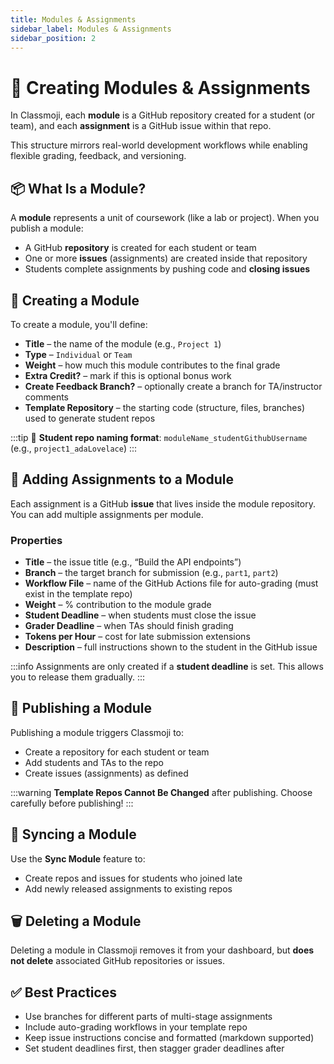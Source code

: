```yaml
---
title: Modules & Assignments
sidebar_label: Modules & Assignments
sidebar_position: 2
---
```


# 🧱 Creating Modules & Assignments

In Classmoji, each **module** is a GitHub repository created for a student (or team), and each **assignment** is a GitHub issue within that repo.

This structure mirrors real-world development workflows while enabling flexible grading, feedback, and versioning.

## 📦 What Is a Module?

A **module** represents a unit of coursework (like a lab or project). When you publish a module:

- A GitHub **repository** is created for each student or team
- One or more **issues** (assignments) are created inside that repository
- Students complete assignments by pushing code and **closing issues**

## 🧰 Creating a Module

To create a module, you'll define:

- **Title** – the name of the module (e.g., `Project 1`)
- **Type** – `Individual` or `Team`
- **Weight** – how much this module contributes to the final grade
- **Extra Credit?** – mark if this is optional bonus work
- **Create Feedback Branch?** – optionally create a branch for TA/instructor comments
- **Template Repository** – the starting code (structure, files, branches) used to generate student repos

:::tip
📁 **Student repo naming format**: `moduleName_studentGithubUsername` (e.g., `project1_adaLovelace`)
:::

## 📝 Adding Assignments to a Module

Each assignment is a GitHub **issue** that lives inside the module repository. You can add multiple assignments per module.

### Properties

- **Title** – the issue title (e.g., “Build the API endpoints”)
- **Branch** – the target branch for submission (e.g., `part1`, `part2`)
- **Workflow File** – name of the GitHub Actions file for auto-grading (must exist in the template repo)
- **Weight** – % contribution to the module grade
- **Student Deadline** – when students must close the issue
- **Grader Deadline** – when TAs should finish grading
- **Tokens per Hour** – cost for late submission extensions
- **Description** – full instructions shown to the student in the GitHub issue

:::info
Assignments are only created if a **student deadline** is set. This allows you to release them gradually.
:::

## 🚀 Publishing a Module

Publishing a module triggers Classmoji to:

- Create a repository for each student or team
- Add students and TAs to the repo
- Create issues (assignments) as defined

:::warning
**Template Repos Cannot Be Changed** after publishing. Choose carefully before publishing!
:::

## 🔄 Syncing a Module

Use the **Sync Module** feature to:

- Create repos and issues for students who joined late
- Add newly released assignments to existing repos

## 🗑️ Deleting a Module

Deleting a module in Classmoji removes it from your dashboard, but **does not delete** associated GitHub repositories or issues.

## ✅ Best Practices

- Use branches for different parts of multi-stage assignments
- Include auto-grading workflows in your template repo
- Keep issue instructions concise and formatted (markdown supported)
- Set student deadlines first, then stagger grader deadlines after
